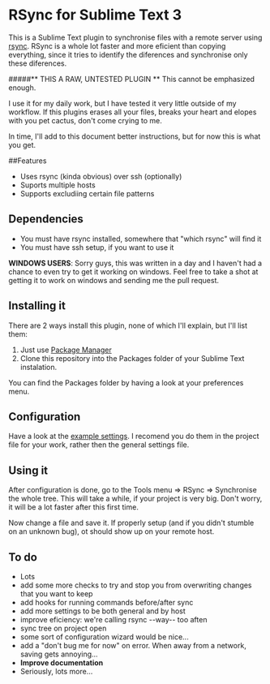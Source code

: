 # RSync for Sublime Text 3

This is a Sublime Text plugin to synchronise files with a remote server using [rsync](http://en.wikipedia.org/wiki/Rsync). RSync is a whole lot faster and more eficient than copying everything, since it tries to identify the diferences and synchronise only these diferences.

#####** THIS A RAW, UNTESTED PLUGIN **
This cannot be emphasized enough. 

I use it for my daily work, but I have tested it very little outside of my workflow.
If this plugins erases all your files, breaks your heart and elopes with you pet cactus, don't come crying to me.

In time, I'll add to this document better instructions, but for now this is what you get.

##Features

- Uses rsync (kinda obvious) over ssh (optionally)
- Suports multiple hosts
- Supports excludiing certain file patterns

## Dependencies
- You must have rsync installed, somewhere that "which rsync" will find it
- You must have ssh setup, if you want to use it

**WINDOWS USERS**: Sorry guys, this was written in a day and I haven't had a chance to even try to get it working on windows. Feel free to take a shot at getting it to work on windows and sending me the pull request.

## Installing it
There are 2 ways install this plugin, none of which I'll explain, but I'll list them:

1. Just use [Package Manager](https://sublime.wbond.net/)
1. Clone this repository into the Packages folder of your Sublime Text instalation. 

 You can find the Packages folder by having a look at your preferences menu.

## Configuration
Have a look at the [example settings](./RSync.sublime-settings).
I recomend you do them in the project file for your work, rather then the general settings file.

## Using it 
After configuration is done, go to the Tools menu => RSync => Synchronise the whole tree.
This will take a while, if your project is very big. Don't worry, it will be a lot faster after this first time.

Now change a file and save it. If properly setup (and if you didn't stumble on an unknown bug), ot should show up on your remote host.


## To do
- Lots
- add some more checks to try and stop you from overwriting changes that you want to keep
- add hooks for running commands before/after sync
- add more settings to be both general and by host
- improve eficiency: we're calling rsync --way-- too aften
- sync tree on project open
- some sort of configuration wizard would be nice...
- add a "don't bug me for now" on error. When away from a network, saving gets annoying...
- **Improve documentation**
- Seriously, lots more...
